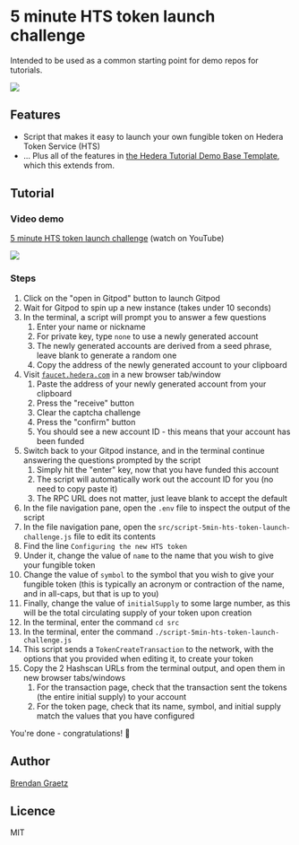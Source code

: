 # 5 minute HTS token launch challenge

Intended to be used as a common starting point for demo repos for tutorials.

<a href="https://gitpod.io/?autostart=true&editor=code&workspaceClass=g1-standard#https://github.com/hedera-dev/five-minute-token-launch-challenge" target="_blank" rel="noreferrer">
  <img src="./img/gitpod-open-button.svg" />
</a>

## Features

- Script that makes it easy to launch your own fungible token on Hedera Token Service (HTS)
- ... Plus all of the features in [the Hedera Tutorial Demo Base Template](https://github.com/hedera-dev/hedera-tutorial-demo-base-template), which this extends from.

## Tutorial

### Video demo

[5 minute HTS token launch challenge](https://www.youtube.com/watch?v=hDQXV87FeG8&list=PLjyCRcs63y83i7c9A4UJxP8BYcTgpjqTJ) (watch on YouTube)

[![](https://img.youtube.com/vi/hDQXV87FeG8/maxresdefault.jpg)](https://www.youtube.com/watch?v=hDQXV87FeG8&list=PLjyCRcs63y83i7c9A4UJxP8BYcTgpjqTJ)

### Steps

1. Click on the "open in Gitpod" button to launch Gitpod
1. Wait for Gitpod to spin up a new instance (takes under 10 seconds)
1. In the terminal, a script will prompt you to answer a few questions
   1. Enter your name or nickname
   1. For private key, type `none` to use a newly generated account
   1. The newly generated accounts are derived from a seed phrase, leave blank to generate a random one
   1. Copy the address of the newly generated account to your clipboard
1. Visit [`faucet.hedera.com`](https://faucet.hedera.com/) in a new browser tab/window
   1. Paste the address of your newly generated account from your clipboard
   1. Press the "receive" button
   1. Clear the captcha challenge
   1. Press the "confirm" button
   1. You should see a new account ID - this means that your account has been funded
1. Switch back to your Gitpod instance, and in the terminal continue answering the questions prompted by the script
   1. Simply hit the "enter" key, now that you have funded this account
   1. The script will automatically work out the account ID for you (no need to copy paste it)
   1. The RPC URL does not matter, just leave blank to accept the default
1. In the file navigation pane, open the `.env` file to inspect the output of the script
1. In the file navigation pane, open the `src/script-5min-hts-token-launch-challenge.js` file to edit its contents
  1. Find the line `Configuring the new HTS token`
  1. Under it, change the value of `name` to the name that you wish to give your fungible token
  1. Change the value of `symbol` to the symbol that you wish to give your fungible token (this is typically an acronym or contraction of the name, and in all-caps, but that is up to you)
  1. Finally, change the value of `initialSupply` to some large number, as this will be the total circulating supply of your token upon creation
1. In the terminal, enter the command `cd src`
1. In the terminal, enter the command `./script-5min-hts-token-launch-challenge.js`
1. This script sends a `TokenCreateTransaction` to the network, with the options that you provided when editing it, to create your token
1. Copy the 2 Hashscan URLs from the terminal output, and open them in new browser tabs/windows
   1. For the transaction page, check that the transaction sent the tokens (the entire initial supply) to your account
   1. For the token page, check that its name, symbol, and initial supply match the values that you have configured

You're done - congratulations! 🎉

## Author

[Brendan Graetz](https://blog.bguiz.com/)

## Licence

MIT
